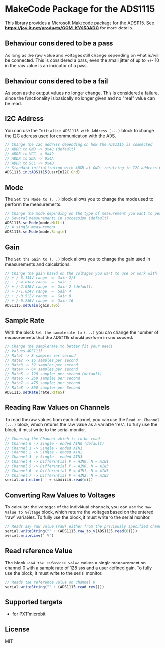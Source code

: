 # MakeCode Package for the ADS1115

This library provides a Microsoft Makecode package for the ADS1115.
See **https://joy-it.net/products/COM-KY053ADC** for more details.

## Behaviour considered to be a pass
As long as the raw value and voltages still change depending on what is/will be connected. This is considered a pass, even the small jitter of up to +/- 10 in the raw value is an indicator of a pass.

## Behaviour considered to be a fail
As soon as the output values no longer change. This is considered a failure, since the functionality is basically no longer given and no "real" value can be read.

## I2C Address
You can use the `Initialize ADS1115 with Address (...)` block to change the I2C address used for communication with the ADS.
```typescript
// Change the I2C address depending on how the ADS1115 is connected
// ADDR to GND -> 0x48 (default)
// ADDR to VCC -> 0x49
// ADDR to SDA -> 0x4A
// ADDR to SCL -> 0x4B
// Standard initialization with ADDR at GND, resulting in I2C address 0x48
ADS1115.initADS1115(userInI2C.Gnd)
```

## Mode
The `Set the Mode to (...)` block allows you to change the mode used to perform the measurements.
```typescript
// Change the mode depending on the type of measurement you want to perform
// Several measurements in succession (default)
ADS1115.setMode(mode.Multi)
// A single measurement
ADS1115.setMode(mode.Single)
```

## Gain
The `Set the Gain to (...)` block allows you to change the gain used in measurements and calculations.
```typescript
// Change the gain based on the voltages you want to use or work with
// + /-6.144V range  =  Gain 2/3
// + /-4.096V range  =  Gain 1
// + /-2.048V range  =  Gain 2 (default)
// + /-1.024V range  =  Gain 4
// + /-0.512V range  =  Gain 8
// + /-0.256V range  =  Gain 16
ADS1115.setGain(gain.Two)
```

## Sample Rate
With the block `Set the samplerate to (...)` you can change the number of measurements that the ADS1115 should perform in one second.
```typescript
// Change the samplerate to better fit your needs
// Values ADS1115
// Rate1 -> 8 samples per second
// Rate2 -> 16 samples per second
// Rate3 -> 32 samples per second
// Rate4 -> 64 samples per second
// Rate5 -> 128 samples per second (default)
// Rate6 -> 250 samples per second
// Rate7 -> 475 samples per second
// Rate8 -> 860 samples per Second
ADS1115.setRate(rate.Rate5)
```

## Reading Raw Values on Channels
To read the raw values from each channel, you can use the `Read on Channel (...)` block, which returns the raw value as a variable 'res'.
To fully use the block, it must write to the serial monitor.
```typescript
// Choosing the Channel which is to be read
// Channel 0 -> Single - ended AIN0 (default)
// Channel 1 -> Single - ended AIN1
// Channel 2 -> Single - ended AIN2
// Channel 3 -> Single - ended AIN3
// Channel 4 -> Differential P = AIN0, N = AIN1
// Channel 5 -> Differential P = AIN0, N = AIN3
// Channel 6 -> Differential P = AIN1, N = AIN3
// Channel 7 -> Differential P = AIN2, N = AIN3
serial.writeLine("" + (ADS1115.read(0)))
```

## Converting Raw Values to Voltages
To calculate the voltages of the individual channels, you can use the `Raw Value to Voltage` block, which returns the voltages based on the entered 'raw' variables.
To fully use the block, it must write to the serial monitor.
```typescript
// Reads any raw value (raw) either from the previously specified channel or from any other variable and converts it to voltages
serial.writeString("" + (ADS1115.raw_to_v(ADS1115.read(0))))
serial.writeLine(" V")
```

## Read reference Value
The block `Read the reference Value` makes a single measurement on channel 0 with a sample rate of 128 sps and a user defined gain.
To fully use the block, it must write to the serial monitor.
```typescript
// Reads the reference value on channel 0
serial.writeString("" + (ADS1115.read_rev()))
```

## Supported targets

* for PXT/microbit

## License

MIT
